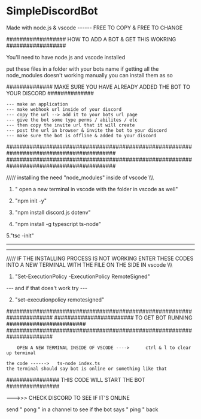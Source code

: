 # SimpleDiscordBot
Made with node.js &amp; vscode ------ FREE TO COPY &amp; FREE TO CHANGE




################## HOW TO ADD A BOT & GET THIS WOKRING ##################


You'll need to have node.js and vscode installed 

put these files in a folder with your bots name 
if getting all the node_modules doesn't working manually you can install them as so

############## MAKE SURE YOU HAVE ALREADY ADDED THE BOT TO YOUR DISCORD ##############

    --- make an application 
    --- make webhook url inside of your discord 
    --- copy the url --> add it to your bots url page 
    --- give the bot some type perms / abilites / etc 
    --- then copy the invite url that it will create
    --- post the url in browser & invite the bot to your discord
    --- make sure the bot is offline & added to your discord 

#########################################################################################   
#########################################################################################

///// installing the need "node_modules" inside of vscode \\\\\


1. " open a new terminal in vscode with the folder in vscode as well"


2. "npm init -y"


3. "npm install discord.js dotenv"


4. "npm install -g typescript ts-node"


5."tsc -init"

------------------------------------------------------------------------------------
------------------------------------------------------------------------------------

///// IF THE INSTALLING PROCESS IS NOT WORKING ENTER THESE CODES INTO A NEW TERMINAL WITH THE FILE ON THE SIDE IN vscode \\\\\


1.  "Set-ExecutionPolicy -ExecutionPolicy RemoteSigned"

--- and if that does't work try ---

2.  "set-executionpolicy remotesigned"

######################################################################
########################  TO GET BOT RUNNING  ########################
######################################################################


        OPEN A NEW TERMINAL INSIDE OF VSCODE ---->      ctrl & l to clear up terminal 

    the code ------>   ts-node index.ts
    the terminal should say bot is online or something like that

################ THIS CODE WILL START THE BOT ################

--->>>  CHECK DISCORD TO SEE IF IT'S ONLINE 

send " pong " in a channel to see if the bot says " ping " back 
